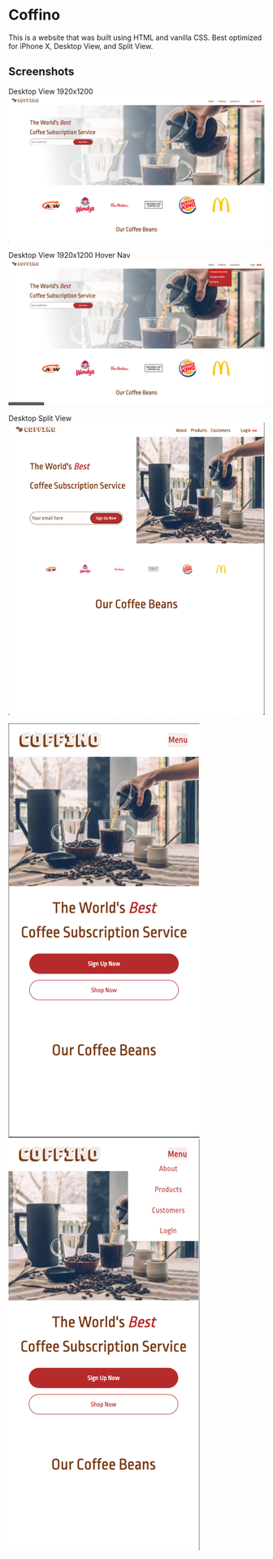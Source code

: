 # Coffino

This is a website that was built using HTML and vanilla CSS. Best optimized for iPhone X, Desktop View, and Split View.

## Screenshots
Desktop View 1920x1200
<img src="resources/assets/screenshots/desktop-view.png">


Desktop View 1920x1200 Hover Nav
<img src="resources/assets/screenshots/desktop-view-hover-nav.png">

Desktop Split View
<img src="resources/assets/screenshots/desktop-split.png">


<img src="resources/assets/screenshots/iPhoneX.png">


<img src="resources/assets/screenshots/iPhoneXBurger.png">
